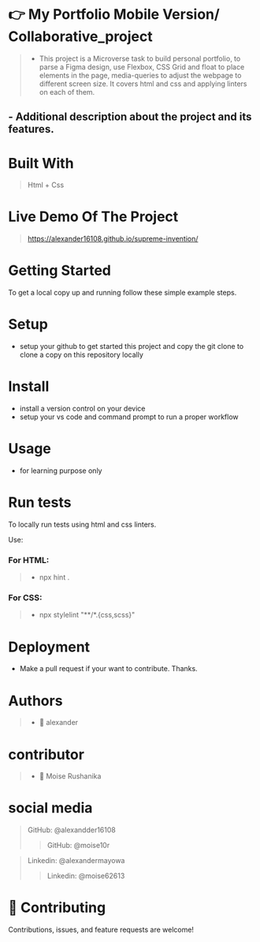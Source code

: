  # :point_right:  My Portfolio Mobile Version/ Collaborative_project #
 > - This project is a Microverse task to build personal portfolio, to parse a Figma design, use Flexbox, CSS Grid and float to place elements in the page, media-queries to adjust the webpage to different screen size. It covers html and css and applying linters on each of them.


## - Additional description about the project and its features. ##

 # Built With #
>  Html + Css


 # Live Demo Of The Project #
 > https://alexander16108.github.io/supreme-invention/


# Getting Started #

To get a local copy up and running follow these simple example steps.

# Setup #
-  setup your github to get started this project and copy the git clone to clone a copy on this repository locally 
 
# Install #
- install a version control on your device 
- setup your vs code and command prompt to run a proper workflow

# Usage #
- for learning purpose only

 # Run tests #
To locally run tests using html and css linters.

Use:

### For HTML: ###
> - npx hint .

### For CSS: ###
> - npx stylelint "**/*.{css,scss}" 

# Deployment #
- Make a pull request if your want to contribute. Thanks.

# Authors #
> - 👤 alexander

# contributor #
> - 👤 Moise Rushanika

 # social media

>  GitHub: @alexandder16108   
 >>  GitHub: @moise10r

 >  Linkedin: @alexandermayowa     
 >>   Linkedin: @moise62613

# 🤝 Contributing #
Contributions, issues, and feature requests are welcome!

